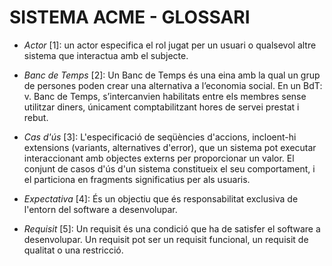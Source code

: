 # **SISTEMA ACME - GLOSSARI** #

* *Actor* [1]: un actor especifica el rol jugat per un usuari o qualsevol altre sistema que interactua amb el subjecte.

* *Banc de Temps* [2]: Un Banc de Temps és una eina amb la qual un grup de persones poden crear una alternativa a l’economia social. En un BdT: v. Banc de Temps, s’intercanvien habilitats entre els membres sense utilitzar diners, únicament comptabilitzant hores de servei prestat i rebut.

* *Cas d'ús* [3]: L'especificació de seqüències d'accions, incloent-hi extensions (variants, alternatives d'error), que un sistema pot executar interaccionant amb objectes externs per proporcionar un valor.
El conjunt de casos d'ús d'un sistema constitueix el seu comportament, i el particiona en fragments significatius per als usuaris.

* *Expectativa* [4]: És un objectiu que és responsabilitat exclusiva de l'entorn del software a desenvolupar. 

* *Requisit* [5]: Un requisit és una condició que ha de satisfer el software a desenvolupar. Un requisit pot ser un requisit funcional, un requisit de qualitat o una restricció.

